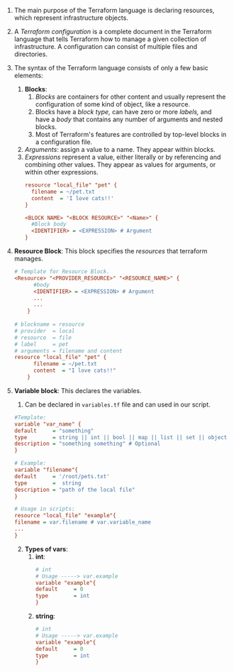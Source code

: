 1. The main purpose of the Terraform language is declaring resources, which represent infrastructure objects.
2. A _Terraform configuration_ is a complete document in the Terraform language that tells Terraform how to manage a given collection of infrastructure. A configuration can consist of multiple files and directories.
3. The syntax of the Terraform language consists of  only a few basic elements:
    1. **Blocks**: 
        1. _Blocks_ are containers for other content and usually represent the configuration of some kind of object, like a resource. 
        2. Blocks have a _block type,_ can have zero or more _labels,_ and have a _body_ that contains any number of arguments and nested blocks. 
        3. Most of Terraform's features are controlled by top-level blocks in a configuration file.
    2.  _Arguments_: assign a value to a name. They appear within blocks.
    3.  _Expressions_ represent a value, either literally or by referencing and combining other values. They appear as values for arguments, or within other expressions.
        ```ini
        resource "local_file" "pet" {
          filename = ~/pet.txt
          content  = 'I love cats!!'
        }
        
        <BLOCK NAME> "<BLOCK RESOURCE>" "<Name>" {
          #Block body
          <IDENTIFIER> = <EXPRESSION> # Argument
        }
        ```
        
4. **Resource Block**: This block specifies the _resources_ that terraform manages.
    ```ini
    # Template for Resource Block.
    <Resource> "<PROVIDER_RESOURCE>" "<RESOURCE_NAME>" {
          #body
          <IDENTIFIER> = <EXPRESSION> # Argument
          ...
          ...
        }
        
    # blockname = resource
    # provider  = local
    # resource  = file
    # label     = pet
    # arguments = filename and content
    resource "local_file" "pet" {
          filename = ~/pet.txt
          content  = "I love cats!!"
        }
    ```
    
1. **Variable block**: This declares the variables.
    1. Can be declared in `variables.tf` file and can used in our script.
    ```ini
    #Template:
    variable "var_name" {
    default     = "something"
    type        = string || int || bool || map || list || set || object || tuple || any(default) # Optional
    description = "something something" # Optional
    }

    # Example:
    variable "filename"{
    default     = '/root/pets.txt'
    type        =  string
    description = "path of the local file"
    }
    
    # Usage in scripts:
    resource "local_file" "example"{
    filename = var.filename # var.variable_name
    ...
    }
    
    ```
    2. **Types of vars**:
        1. **int**:
            ```ini
            # int
            # Usage -----> var.example
            variable "example"{ 
            default     = 0
            type        = int
            }
            ```
        2. **string**:
            ```ini
            # int
            # Usage -----> var.example
            variable "example"{ 
            default     = 0
            type        = int
            }
            ```